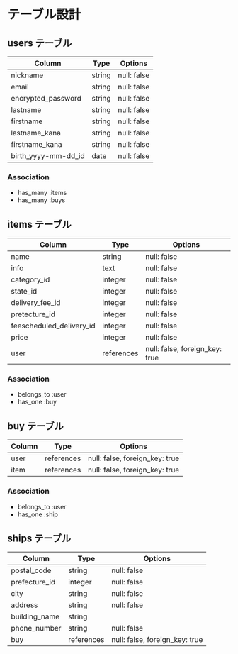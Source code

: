 # テーブル設計

## users テーブル

| Column              | Type    | Options     |
| ------------------- | ------- | ----------- |
| nickname            | string  | null: false |
| email               | string  | null: false |
| encrypted_password  | string  | null: false |
| lastname            | string  | null: false |
| firstname           | string  | null: false |
| lastname_kana       | string  | null: false |
| firstname_kana      | string  | null: false |
| birth_yyyy-mm-dd_id | date    | null: false |

### Association

- has_many :items
- has_many :buys

## items テーブル

| Column                   | Type        | Options                        |
| ------------------------ | ----------- | ------------------------------ |
| name                     | string      | null: false                    |
| info                     | text        | null: false                    |
| category_id              | integer     | null: false                    |
| state_id                 | integer     | null: false                    |
| delivery_fee_id          | integer     | null: false                    |
| pretecture_id            | integer     | null: false                    |
| feescheduled_delivery_id | integer     | null: false                    |
| price                    | integer     | null: false                    |
| user                     | references  | null: false, foreign_key: true |

### Association

- belongs_to :user
- has_one :buy

## buy テーブル

| Column               | Type       | Options                        |
| -------------------- | ---------- | ------------------------------ |
| user                 | references | null: false, foreign_key: true |
| item                 | references | null: false, foreign_key: true |

### Association

- belongs_to :user
- has_one :ship

## ships テーブル

| Column        | Type       | Options                        |
| ------------- | ---------- | ------------------------------ |
| postal_code   | string     | null: false                    |
| prefecture_id | integer    | null: false                    |
| city          | string     | null: false                    |
| address       | string     | null: false                    |
| building_name | string     |                                |
| phone_number  | string     | null: false                    |
| buy           | references | null: false, foreign_key: true |

